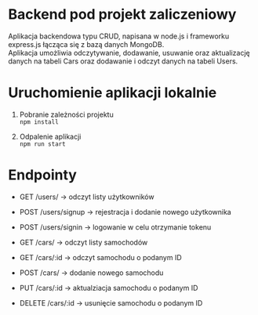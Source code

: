 # Backend pod projekt zaliczeniowy

Aplikacja backendowa typu CRUD, napisana w node.js i frameworku express.js łącząca się z bazą danych MongoDB.\
Aplikacja umożliwia odczytywanie, dodawanie, usuwanie oraz aktualizację danych na tabeli Cars oraz dodawanie i odczyt danych na tabeli Users.

# Uruchomienie aplikacji lokalnie

1. Pobranie zależności projektu\
   `npm install`

2. Odpalenie aplikacji\
   `npm run start`

# Endpointy

- GET /users/ -> odczyt listy użytkowników
- POST /users/signup -> rejestracja i dodanie nowego użytkownika
- POST /users/signin -> logowanie w celu otrzymanie tokenu

- GET /cars/ -> odczyt listy samochodów
- GET /cars/:id -> odczyt samochodu o podanym ID
- POST /cars/ -> dodanie nowego samochodu
- PUT /cars/:id -> aktualziacja samochodu o podanym ID 
- DELETE /cars/:id -> usunięcie samochodu o podanym ID
